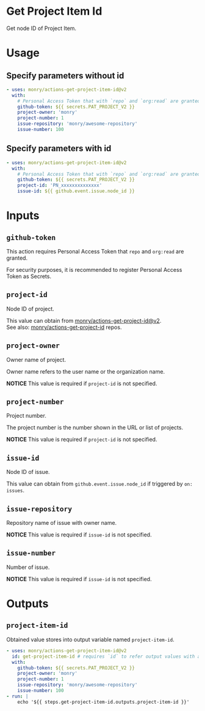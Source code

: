 # Get Project Item Id

Get node ID of Project Item.

# Usage

## Specify parameters without id

```yaml
- uses: monry/actions-get-project-item-id@v2
  with:
    # Personal Access Token that with `repo` and `org:read` are granted.
    github-token: ${{ secrets.PAT_PROJECT_V2 }}
    project-owner: 'monry'
    project-number: 1
    issue-repository: 'monry/awesome-repository'
    issue-number: 100
```

## Specify parameters with id

```yaml
- uses: monry/actions-get-project-item-id@v2
  with:
    # Personal Access Token that with `repo` and `org:read` are granted.
    github-token: ${{ secrets.PAT_PROJECT_V2 }}
    project-id: 'PN_xxxxxxxxxxxxxx'
    issue-id: ${{ github.event.issue.node_id }}
```

# Inputs

## `github-token`

This action requires Personal Access Token that `repo` and `org:read` are granted.

For security purposes, it is recommended to register Personal Access Token as Secrets.

## `project-id`

Node ID of project.

This value can obtain from [monry/actions-get-project-id@v2](https://github.com/marketplace/actions/get-project-id).<br />
See also: [monry/actions-get-project-id](https://github.com/monry/actions-get-project-id) repos.

## `project-owner`

Owner name of project.

Owner name refers to the user name or the organization name.

**NOTICE** This value is required if `project-id` is not specified.

## `project-number`

Project number.

The project number is the number shown in the URL or list of projects.

**NOTICE** This value is required if `project-id` is not specified.

## `issue-id`

Node ID of issue.

This value can obtain from `github.event.issue.node_id` if triggered by `on: issues`.

## `issue-repository`

Repository name of issue with owner name.

**NOTICE** This value is required if `issue-id` is not specified.

## `issue-number`

Number of issue.

**NOTICE** This value is required if `issue-id` is not specified.

# Outputs

## `project-item-id`

Obtained value stores into output variable named `project-item-id`.

```yaml
- uses: monry/actions-get-project-item-id@v2
  id: get-project-item-id # requires `id` to refer output values with after steps
  with:
    github-token: ${{ secrets.PAT_PROJECT_V2 }}
    project-owner: 'monry'
    project-number: 1
    issue-repository: 'monry/awesome-repository'
    issue-number: 100
- run: |
    echo '${{ steps.get-project-item-id.outputs.project-item-id }}'
```
